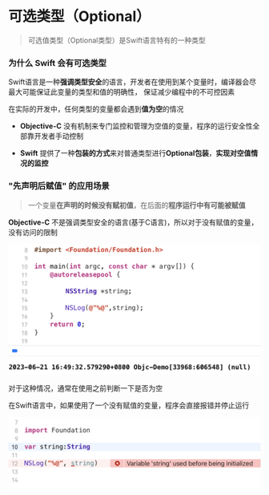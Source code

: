 # 可选类型（Optional）

> 可选值类型（Optional类型）是Swift语言特有的一种类型



### 为什么 Swift 会有可选类型

Swift语言是一种**强调类型安全**的语言，开发者在使用到某个变量时，编译器会尽最大可能保证此变量的类型和值的明确性， 保证减少编程中的不可控因素

在实际的开发中，任何类型的变量都会遇到**值为空**的情况

- **Objective-C** 没有机制来专门监控和管理为空值的变量，程序的运行安全性全部靠开发者手动控制

- **Swift** 提供了一种**包装的方式**来对普通类型进行**Optional包装**，**实现对空值情况的监控**



### "先声明后赋值" 的应用场景

> 一个变量**在声明的时候没有赋初值**，在后面的**程序运行中有可能被赋值**

**Objective-C** 不是强调类型安全的语言(基于C语言)，所以对于没有赋值的变量，没有访问的限制

![](Images/Snipaste_2023-06-21_16-49-59.png)

对于这种情况，通常在使用之前判断一下是否为空







在Swift语言中，如果使用了一个没有赋值的变量，程序会直接报错并停止运行

![](Images/Snipaste_2023-06-21_16-55-53.png)





